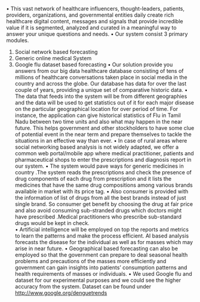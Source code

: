        
•	This vast network of healthcare influencers, thought-leaders, patients, providers, organizations, and governmental entities daily create rich healthcare digital content, messages and signals that provide incredible value if it is segmented, analyzed and curated in a meaningful way to answer your unique questions and needs.
•	Our system consist 3 primary modules. 
1.	Social network based forecasting 
2.	Generic online medical System
3.	Google flu dataset based forecasting 
•	Our solution  provide you answers from our big data healthcare database consisting of tens of millions of healthcare conversations taken place in social media in the country and across the globe. Our database has data for over the last couple of years, providing a unique set of comparative historic data.
•	The data that feeds into the system will be from different geographies and the data will be used to get statistics out of it for each major disease on the particular geographical location for over period of time. For instance, the application can give historical statistics of Flu in Tamil Nadu between two time units and also what may happen in the near future. This helps government and other stockholders to have some clue of potential event in the near term and prepare themselves to tackle the situations in an effective way than ever.
•	In case of rural areas where social networking based analysis is not widely adapted, we offer a common web portal/mobile app where medical practitioner, patients and pharmaceutical shops to enter the prescriptions and diagnosis report in our system.
•	The system would pave ways for generic medicines in country .The system reads the prescriptions and check the presence of drug components of each drug from prescription and it lists the medicines that have the same drug compositions among various brands available in market with its price tag.
•	Also consumer is provided with the information of list of drugs from all the best brands instead of just single brand. So consumer get benefit by choosing the drug at fair price and also avoid consuming sub-stranded drugs which doctors might have prescribed .Medical practitioners who prescribe sub-standard drugs would be kept in check.  
•	Artificial intelligence will be employed on top the reports and metrics to learn the patterns and make the process efficient. AI based analysis forecasts the disease for the individual as well as for masses which may arise in near future.
•	 Geographical based forecasting can also be employed so that the government can prepare to deal seasonal health problems and precautions of the masses more efficiently and government can gain insights into patients’ consumption patterns and health requirements of masses or individuals.
•	We used Google flu and dataset for our experimental purposes and we could see the higher accuracy from the system. Dataset can be found under http://www.google.org/denguetrends 
